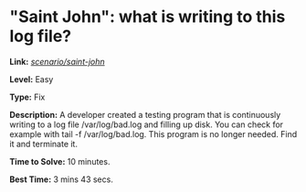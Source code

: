 # "Saint John": what is writing to this log file?

**Link:** [*scenario/saint-john*](https://sadservers.com/scenario/saint-john)

**Level:** Easy

**Type:** Fix

**Description:** A developer created a testing program that is continuously writing to a log file /var/log/bad.log and filling up disk. You can check for example with tail -f /var/log/bad.log.
This program is no longer needed. Find it and terminate it.

**Time to Solve:** 10 minutes.

**Best Time:** 3 mins 43 secs.